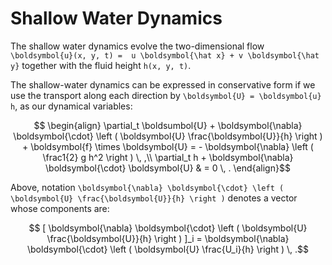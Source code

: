 # Shallow Water Dynamics

The shallow water dynamics evolve the two-dimensional flow ``\boldsymbol{u}(x, y, t) = 
u \boldsymbol{\hat x} + v \boldsymbol{\hat y}`` together with the fluid height ``h(x, y, t)``. 

The shallow-water dynamics can be expressed in conservative form if we use the transport along 
each direction by ``\boldsymbol{U} = \boldsymbol{u} h``,  as our dynamical variables:

```math
  \begin{align}
    \partial_t \boldsumbol{U} + \boldsymbol{\nabla} \boldsymbol{\cdot} \left ( \boldsymbol{U} \frac{\boldsymbol{U}}{h} \right ) + \boldsymbol{f} \times \boldsymbol{U} = - \boldsymbol{\nabla} \left ( \frac1{2} g h^2 \right ) \, ,\\
    \partial_t h + \boldsymbol{\nabla} \boldsymbol{\cdot} \boldsymbol{U} & = 0 \, .
  \end{align}
```

Above, notation ``\boldsymbol{\nabla} \boldsymbol{\cdot} \left ( \boldsymbol{U} \frac{\boldsymbol{U}}{h} \right )`` denotes a vector whose components are:

```math
  [ \boldsymbol{\nabla} \boldsymbol{\cdot} \left ( \boldsymbol{U} \frac{\boldsymbol{U}}{h} \right ) ]_i = \boldsymbol{\nabla} \boldsymbol{\cdot} \left ( \boldsymbol{U} \frac{U_i}{h} \right ) \, .
```